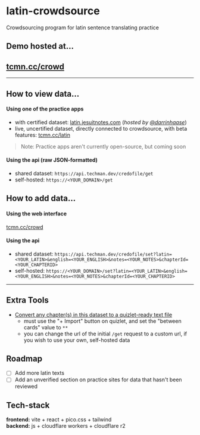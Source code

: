 # latin-crowdsource
Crowdsourcing program for latin sentence translating practice

## Demo hosted at... 
## [tcmn.cc/crowd](https://tcmn.cc/crowd)

***********

## How to view data...

#### Using one of the practice apps
- with certified dataset: [latin.jesuitnotes.com](https://latin.jesuitnotes.com) (*hosted by [@darrinhaase](https://github.com/darrinhaase)*)
- live, uncertified dataset, directly connected to crowdsource, with beta features: [tcmn.cc/latin](https://tcmn.cc/latin)

> Note: Practice apps aren't currently open-source, but coming soon

#### Using the api (raw JSON-formatted)
- shared dataset: `https://api.techman.dev/credofile/get`
- self-hosted: `https://<YOUR_DOMAIN>/get`


## How to add data...

#### Using the web interface
[tcmn.cc/crowd](https://tcmn.cc/crowd)

#### Using the api
- shared dataset: `https://api.techman.dev/credofile/set?latin=<YOUR_LATIN>&english=<YOUR_ENGLISH>&notes=<YOUR_NOTES>&chapterId=<YOUR_CHAPTERID>`
- self-hosted: `https://<YOUR_DOMAIN>/set?latin=<YOUR_LATIN>&english=<YOUR_ENGLISH>&notes=<YOUR_NOTES>&chapterId=<YOUR_CHAPTERID>`


************


## Extra Tools

- [Convert any chapter(s) in this dataset to a quizlet-ready text file](https://tcmn.cc/vCy4)
  - must use the "+ Import" button on quizlet, and set the "between cards" value to `**`
  - you can change the url of the initial `/get` request to a custom url, if you wish to use your own, self-hosted data

## Roadmap
- [ ] Add more latin texts
- [ ] Add an unverified section on practice sites for data that hasn't been reviewed

## Tech-stack

**frontend:** vite + react + pico.css + tailwind <br/>
**backend:** js + cloudflare workers + cloudflare r2 

